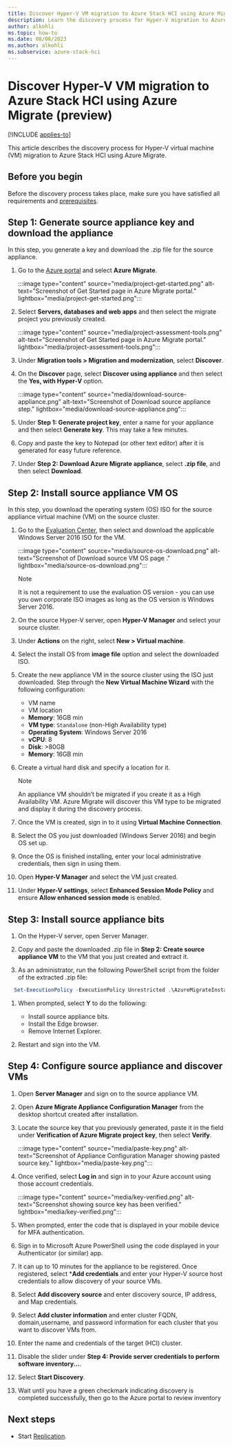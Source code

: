 ```yaml
--- 
title: Discover Hyper-V VM migration to Azure Stack HCI using Azure Migrate (preview) 
description: Learn the discovery process for Hyper-V migration to Azure Stack HCI using Azure Migrate (preview).
author: alkohli
ms.topic: how-to
ms.date: 08/08/2023
ms.author: alkohli
ms.subservice: azure-stack-hci
---
```


# Discover Hyper-V VM migration to Azure Stack HCI using Azure Migrate (preview)

[!INCLUDE [applies-to](../../includes/hci-applies-to-23h2.md)]

This article describes the discovery process for Hyper-V virtual machine (VM) migration to Azure Stack HCI using Azure Migrate.

## Before you begin

Before the discovery process takes place, make sure you have satisfied all requirements and [prerequisites](migrate=hyperv-discover.md).

## Step 1: Generate source appliance key and download the appliance

In this step, you generate a key and download the .zip file for the source appliance.

1. Go to the [Azure portal](https://aka.ms/HCIMigratePP)  and select **Azure Migrate**.

    :::image type="content" source="media/project-get-started.png" alt-text="Screenshot of Get Started page in Azure Migrate portal." lightbox="media/project-get-started.png":::

1. Select **Servers, databases and web apps** and then select the migrate project you previously created.

    :::image type="content" source="media/project-assessment-tools.png" alt-text="Screenshot of Get Started page in Azure Migrate portal." lightbox="media/project-assessment-tools.png":::

1. Under **Migration tools > Migration and modernization**, select **Discover**.

1. On the **Discover** page, select **Discover using appliance** and then select the **Yes, with Hyper-V** option.

    :::image type="content" source="media/download-source-appliance.png" alt-text="Screenshot of Download source appliance step." lightbox="media/download-source-appliance.png":::

1. Under **Step 1: Generate project key**, enter a name for your appliance and then select **Generate key**. This may take a few minutes.

1. Copy and paste the key to Notepad (or other text editor) after it is generated for easy future reference.

1. Under **Step 2: Download Azure Migrate appliance**, select **.zip file**, and then select **Download**.

## Step 2: Install source appliance VM OS

In this step, you download the operating system (OS) ISO for the source appliance virtual machine (VM) on the source cluster.

1. Go to the [Evaluation Center](https://www.microsoft.com/en-us/evalcenter/download-windows-server-2016), then select and download the applicable Windows Server 2016 ISO for the VM.

    :::image type="content" source="media/source-os-download.png" alt-text="Screenshot of Download source VM OS page  ." lightbox="media/source-os-download.png":::

    > [!NOTE]
    > It is not a requirement to use the evaluation OS version - you can use you own corporate ISO images as long as the OS version is Windows Server 2016.

1. On the source Hyper-V server, open **Hyper-V Manager** and select your source cluster.

1. Under **Actions** on the right, select **New > Virtual machine**.

1. Select the install OS from **image file** option and select the downloaded ISO.

1. Create the new appliance VM in the source cluster using the ISO just downloaded. Step through the **New Virtual Machine Wizard** with the following configuration:

    - VM name
    - VM location
    - **Memory**: 16GB min
    - **VM type**: `Standalone` (non-High Availability type)
    - **Operating System**: Windows Server 2016
    - **vCPU**: 8
    - **Disk**: >80GB
    - **Memory**: 16GB min
 
1. Create a virtual hard disk and specify a location for it.

    > [!NOTE]
    > An appliance VM shouldn’t be migrated if you create it as a High Availability VM. Azure Migrate will discover this VM type to be migrated and display it during the discovery process.

1. Once the VM is created, sign in to it using **Virtual Machine Connection**.

1. Select the OS you just downloaded (Windows Server 2016) and begin OS set up.

1. Once the OS is finished installing, enter your local administrative credentials, then sign in using them.

1. Open **Hyper-V Manager** and select the VM just created.

1. Under **Hyper-V settings**, select **Enhanced Session Mode Policy** and ensure **Allow enhanced session mode** is enabled.

## Step 3: Install source appliance bits

1. On the Hyper-V server, open Server Manager.

1. Copy and paste the downloaded .zip file in **Step 2: Create source appliance VM** to the VM that you just created and extract it.

1. As an administrator, run the following PowerShell script from the folder of the extracted .zip file:

  ```PowerShell
    Set-ExecutionPolicy -ExecutionPolicy Unrestricted .\AzureMigrateInstaller.ps1 - DisableAutoUpdate -Scenario HyperV -Cloud Public -PrivateEndpoint:$false -EnableAzureStackHCITarget
  ``````

1. When prompted, select **Y** to do the following:
    - Install source appliance bits.
    - Install the Edge browser.
    - Remove Internet Explorer.

1. Restart and sign into the VM.

## Step 4: Configure source appliance and discover VMs

1. Open **Server Manager** and sign on to the source appliance VM.

1. Open **Azure Migrate Appliance Configuration Manager** from the desktop shortcut created after installation.

1. Locate the source key that you previously generated, paste it in the field under **Verification of Azure Migrate project key**, then select **Verify**.

    :::image type="content" source="media/paste-key.png" alt-text="Screenshot of Appliance Configuration Manager showing pasted source key." lightbox="media/paste-key.png":::

1. Once verified, select **Log in** and sign in to your Azure account using those account credentials.

    :::image type="content" source="media/key-verified.png" alt-text="Screenshot showing source key has been verified." lightbox="media/key-verified.png":::

1. When prompted, enter the code that is displayed in your mobile device for MFA authentication.

1. Sign in to Microsoft Azure PowerShell using the code displayed in your Authenticator (or similar) app.

1. It can up to 10 minutes for the appliance to be registered. Once registered, select ***Add credentials** and enter your Hyper-V source host credentials to allow discovery of your source VMs.

1. Select **Add discovery source** and enter discovery source, IP address, and Map credentials.

1. Select **Add cluster information** and enter cluster FQDN, domain,username, and password information for each cluster that you want to discover VMs from.

1. Enter the name and credentials of the target (HCI) cluster.

1. Disable the slider under **Step 4: Provide server credentials to perform software inventory...**.

1. Select **Start Discovery**.

1. Wait until you have a green checkmark indicating discovery is completed successfully, then go to the Azure portal to review inventory

## Next steps

- Start [Replication](migrate-hyperv-discover.md).
